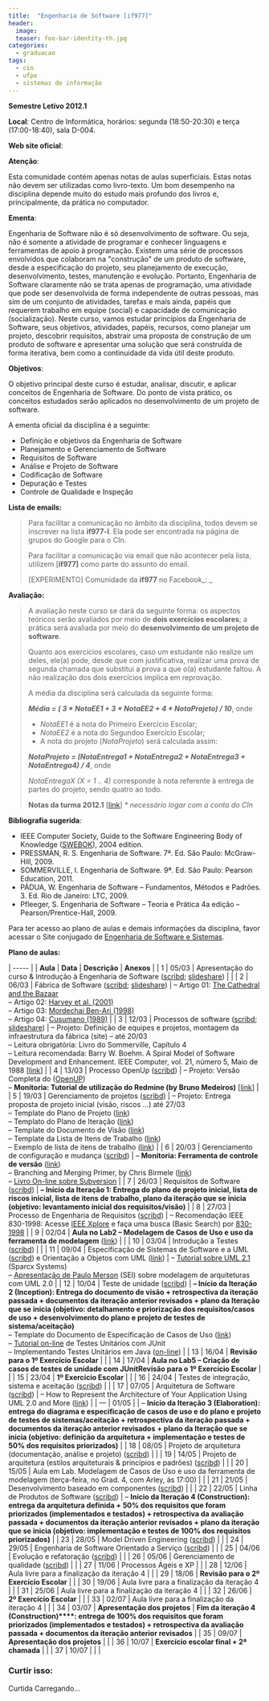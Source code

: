 ```yaml
---
title:  "Engenharia de Software [if977]"
header:
  image: 
  teaser: foo-bar-identity-th.jpg
categories: 
  - graduacao
tags:
  - cin
  - ufpe
  - sistemas de informação
---
```


**Semestre Letivo 2012.1**

**Local**: Centro de Informática, horários: segunda (18:50-20:30) e terça (17:00-18:40), sala D-004.

**Web site oficial**: 

**Atenção**:

Esta comunidade contém apenas notas de aulas superficiais. Estas notas não devem ser utilizadas como livro-texto. Um bom desempenho na disciplina depende muito do estudo mais profundo dos livros e, principalmente, da prática no computador.

**Ementa**:

Engenharia de Software não é só desenvolvimento de software. Ou seja, não é somente a atividade de programar e conhecer linguagens e ferramentas de apoio à programação. Existem uma série de processos envolvidos que colaboram na "construção" de um produto de software, desde a especificação do projeto, seu planejamento de execução, desenvolvimento, testes, manutenção e evolução. Portanto, Engenharia de Software claramente não se trata apenas de programação, uma atividade que pode ser desenvolvida de forma independente de outras pessoas, mas sim de um conjunto de atividades, tarefas e mais ainda, papéis que requerem trabalho em equipe (social) e capacidade de comunicação (socialização). Neste curso, vamos estudar princípios da Engenharia de Software, seus objetivos, atividades, papéis, recursos, como planejar um projeto, descobrir requisitos, abstrair uma proposta de construção de um produto de software e apresentar uma solução que será construída de forma iterativa, bem como a continuidade da vida útil deste produto.

**Objetivos**:

O objetivo principal deste curso é estudar, analisar, discutir, e aplicar conceitos de Engenharia de Software. Do ponto de vista prático, os conceitos estudados serão aplicados no desenvolvimento de um projeto de software.

A ementa oficial da disciplina é a seguinte:

* Definição e objetivos da Engenharia de Software
* Planejamento e Gerenciamento de Software
* Requisitos de Software
* Análise e Projeto de Software
* Codificação de Software
* Depuração e Testes
* Controle de Qualidade e Inspeção

**Lista de emails:**

> Para facilitar a comunicação no âmbito da disciplina, todos devem se inscrever na lista **if977-l**. Ela pode ser encontrada na página de grupos do Google para o CIn.
>
> Para facilitar a comunicação via email que não acontecer pela lista, utilizem [**if977]** como parte do assunto do email.
>
> [EXPERIMENTO] Comunidade da **if977** no Facebook_: _

**Avaliação:**

> A avaliação neste curso se dará da seguinte forma: os aspectos teóricos serão avaliados por meio de **dois exercícios escolares**; a prática será avaliada por meio do **desenvolvimento de um projeto de software**.
>
> Quanto aos exercícios escolares, caso um estudante não realize um deles, ele(a) pode, desde que com justificativa, realizar uma prova de segunda chamada que substitui a prova a que o(a) estudante faltou. A não realização dos dois exercícios implica em reprovação.
>
> A média da disciplina será calculada da seguinte forma:
>
> _**Média = ( 3 * NotaEE1 + 3 * NotaEE2 + 4 * NotaProjeto) / 10**_, onde
>
> * _NotaEE1_ é a nota do Primeiro Exercício Escolar;
> * _NotaEE2_ é a nota do Segundoo Exercício Escolar;
> * A nota do projeto (_NotaProjeto_) será calculada assim:
>
> _**NotaProjeto = (NotaEntrega1 + NotaEntrega2 + NotaEntrega3 + NotaEntrega4) / 4**_, onde
>
> _NotaEntregaX (X = 1 .. 4)_ corresponde à nota referente à entrega de partes do projeto, sendo quatro ao todo.
>
> **Notas da turma 2012.1** [[link][1]] _* necessário logar com a conta do CIn_

**Bibliografia sugerida**:

* IEEE Computer Society, Guide to the Software Engineering Body of Knowledge ([SWEBOK][2]), 2004 edition.
* PRESSMAN, R. S. Engenharia de Software. 7ª. Ed. São Paulo: McGraw-Hill, 2009.
* SOMMERVILLE, I. Engenharia de Software. 9ª. Ed. São Paulo: Pearson Education, 2011.
* PÁDUA, W. Engenharia de Software – Fundamentos, Métodos e Padrões. 3. Ed. Rio de Janeiro: LTC, 2009.
* Pfleeger, S. Engenharia de Software – Teoria e Prática 4a edição – Pearson/Prentice-Hall, 2009.

Para ter acesso ao plano de aulas e demais informações da disciplina, favor acessar o Site conjugado de [Engenharia de Software e Sistemas][3].

**Plano de aulas:**

| ----- |
| **Aula** |  **Data** |  **Descrição** |  **Anexos** |
| 1 |  05/03 |  Apresentação do curso & Introdução à Engenharia de Software ([scribd][4]; [slideshare][5]) |   |
| 2 |  06/03 |  Fábrica de Software ([scribd][6]; [slideshare][7]) |  – Artigo 01: [ The Cathedral and the Bazaar][8]  
– Artigo 02: [Harvey et al. (2001)][9]  
– Artigo 03: [Mordechai Ben-Ari (1998)][10]  
– Artigo 04: [ Cusumano (1989)][11] |
| 3 |  12/03 |  Processos de software ([scribd][12]; [slideshare][13]) |  – Projeto: Definição de equipes e projetos, montagem da infraestrutura da fábrica (site) – até 20/03  
– Leitura obrigatória: Livro do Sommerville, Capítulo 4  
– Leitura recomendada: Barry W. Boehm. A Spiral Model of Software Development and Enhancement. IEEE Computer, vol. 21, número 5, Maio de 1988 [[link][14]] |
| 4 |  13/03 |  Processo OpenUp ([scribd][15]) |  – Projeto: Versão Completa do ([OpenUP][16])  
– **Monitoria: Tutorial de utilização do Redmine (by Bruno Medeiros)** [[link][17]] |
| 5 |  19/03 |  Gerenciamento de projetos ([scribd][18]) |  – Projeto: Entrega proposta de projeto inicial (visão, riscos …) até 27/03  
– Template do Plano de Projeto ([link][19])  
– Templato do Plano de Iteração ([link][20])  
– Template do Documento de Visão ([link][21])  
– Template da Lista de Itens de Trabalho ([link][22])  
– Exemplo de lista de itens de trabalho ([link][23]) |
| 6 |  20/03 |  Gerenciamento de configuração e mudança ([scribd][24]) |  – **Monitoria: Ferramenta de controle de versão** ([link][25])  
– Branching and Merging Primer, by Chris Birmele ([link][26])  
– [Livro On-line sobre Subversion][27] |
| 7 |  26/03 |  Requisitos de Software ([scribd][28]) |  **– Início da Iteração 1: Entrega do plano de projeto inicial, lista de riscos inicial, lista de itens de trabalho, plano da iteração que se inicia** **(objetivo: levantamento inicial dos requisitos/visão)** |
| 8 |  27/03 |  Processo de Engenharia de Requisitos ([scribd][29]) |  – Recomendação IEEE 830-1998: Acesse [IEEE Xplore][30] e faça uma busca (Basic Search) por [830-1998][31] |
| 9 |  02/04 |  **Aula no Lab2 – Modelagem de Casos de Uso e uso da ferramenta de modelagem** ([link][32]) |   |
| 10 |  03/04 |  Introdução a Testes ([scribd][33]) |   |
| 11 |  09/04 |  Especificação de Sistemas de Software e a UML ([scribd][34]) e Orientação a Objetos com UML ([link][35]) |  – [Tutorial sobre UML 2.1][36] (Sparcx Systems)  
– [Apresentação de Paulo Merson][37] (SEI) sobre modelagem de arquiteturas com UML 2.0 |
| 12 |  10/04 |  Teste de unidade ([scribd][38]) |  **– Início da Iteração 2 (Inception): Entrega do documento de visão + retrospectiva da iteração passada + documentos da iteração anterior revisados \+ plano da Iteração que se inicia (objetivo: detalhamento e priorização dos requisitos/casos de uso + desenvolvimento do plano e projeto de testes de sistema/aceitação)**  
– Template do Documento de Especificação de Casos de Uso ([link][39])  
– [Tutorial on-line][40] de Testes Unitários com JUnit  
– Implementando Testes Unitários em Java ([on-line][41]) |
| 13 |  16/04 |  **Revisão para o 1º Exercício Escolar** |   |
| 14 |  17/04 |  **Aula no Lab5 – Criação de casos de testes de unidade com JUnitRevisão para o 1º Exercício Escolar** |   |
| 15 |  23/04 |  **1º Exercício Escolar** |   |
| 16 |  24/04 |  Testes de integração, sistema e aceitação ([scribd][42]) |   |
| 17 |  07/05 |  Arquitetura de Software ([scribd][43]) |  – How to Represent the Architecture of Your Application Using UML 2.0 and More ([link][37]) |
| — |  01/05 |   |  – **Início da Iteração 3 (Elaboration): entrega do diagrama e especificação de casos de uso e do plano e projeto de testes de sistemas/aceitação + retrospectiva da iteração passada +** **documentos da iteração anterior revisados** **\+ plano da Iteração que se inicia (objetivo: definição da arquitetura + implementação e testes de 50% dos requisitos priorizados)** |
| 18 |  08/05 |  Projeto de arquitetura (documentação, análise e projeto) ([scribd][43]) |   |
| 19 |  14/05 |  Projeto de arquitetura (estilos arquiteturais & princípios e padrões) ([scribd][44]) |   |
| 20 |  15/05 |  Aula em Lab.  Modelagem de Casos de Uso e uso da ferramenta de modelagem (terça-feira, no Grad. 4, com Arley, às 17:00) |   |
| 21 |  21/05 |  Desenvolvimento baseado em componentes ([scribd][45]) |   |
| 22 |  22/05 |  Linha de Produtos de Software ([scribd][46]) |  – **Início da Iteração 4 (Construction): entrega da arquitetura definida + 50% dos requisitos que foram priorizados (implementados e testados) + retrospectiva da avaliação passada + documentos da iteração anterior revisados \+ plano da iteração que se inicia (objetivo: implementação e testes de 100% dos requisitos priorizados)** |
| 23 |  28/05 |  Model Driven Engineering ([scribd][47]) |   |
| 24 |  29/05 |  Engenharia de Software Orientado a Serviço ([scribd][48]) |   |
| 25 |  04/06 |  Evolução e refatoração ([scribd][49]) |   |
| 26 |  05/06 |  Gerenciamento de qualidade ([scribd][50]) |   |
| 27 |  11/06 |  Processos Ágeis e XP |   |
| 28 |  12/06 |  Aula livre para a finalização da iteração 4 |   |
| 29 |  18/06 |  **Revisão para o 2º Exercício Escolar** |   |
| 30 |  19/06 |  Aula livre para a finalização da iteração 4 |   |
| 31 |  25/06 |  Aula livre para a finalização da iteração 4 |   |
| 32 |  26/06 |  **2º Exercício Escolar** |   |
| 33 |  02/07 |  Aula livre para a finalização da iteração 4 |   |
| 34 |  03/07 |  **Apresentação dos projetos** |  **Fim da iteração 4 (Construction)****: entrega de 100% dos requisitos que foram priorizados (implementados e testados) + retrospectiva da avaliação passada + documentos da iteração anterior revisados** |
| 35 |  09/07 |  **Apresentação dos projetos** |   |
| 36 |  10/07 |  **Exercício escolar final + 2ª chamada** |   |
| 37 |  10/07 |   |   |

### Curtir isso:

Curtida Carregando...

[1]: https://docs.google.com/a/cin.ufpe.br/spreadsheet/pub?key=0Aht1VZoj3lGudE1NaTg0S3R4QTQxNFBMYzJ4MVBBYnc&output=html
[2]: http://www.computer.org/portal/web/swebok
[3]: https://sites.google.com/a/cin.ufpe.br/if682/
[4]: http://www.scribd.com/doc/84003588/
[5]: http://www.slideshare.net/vinicius3w/uma-introduo-a-engenharia-de-software
[6]: http://www.scribd.com/doc/84166601
[7]: http://www.slideshare.net/vinicius3w/fbrica-de-software
[8]: http://catb.org/~esr/writings/cathedral-bazaar/cathedral-bazaar/
[9]: http://doi.ieeecomputersociety.org/10.1109/METRIC.2001.915539
[10]: http://cl.ly/Eme7
[11]: http://ieeexplore.ieee.org/xpls/abs_all.jsp?arnumber=1430446
[12]: http://www.scribd.com/doc/84987590
[13]: http://www.slideshare.net/vinicius3w/processos-de-software-11965909
[14]: http://dx.doi.org/10.1109/2.59
[15]: http://www.scribd.com/doc/85231286
[16]: http://epf.eclipse.org/wikis/openup/
[17]: http://prezi.com/nfdqvjfgytdb/redmine/
[18]: http://www.scribd.com/doc/85238175
[19]: https://sites.google.com/a/cin.ufpe.br/if682/artefatos/planoProjeto_tpl.dot?attredirects=0&d=1
[20]: https://sites.google.com/a/cin.ufpe.br/if682/artefatos/plano_iteracao_tpl.dot?attredirects=0&d=1
[21]: https://sites.google.com/a/cin.ufpe.br/if682/artefatos/visao_tpl.dot?attredirects=0&d=1
[22]: http://epf.eclipse.org/wikis/openup/core.mgmt.common.extend_supp/guidances/templates/resources/work_items_list_tpl.xls
[23]: http://epf.eclipse.org/wikis/openup/core.mgmt.common.extend_supp/guidances/examples/resources/ex_work_items_list.xls
[24]: http://www.scribd.com/doc/86103554
[25]: http://cl.ly/FJcv
[26]: http://msdn.microsoft.com/en-us/library/aa730834(v=vs.80).aspx
[27]: http://svnbook.red-bean.com/en/1.0/index.html
[28]: http://www.scribd.com/doc/86703759
[29]: http://www.scribd.com/doc/86938535
[30]: http://ieeexplore.ieee.org/
[31]: http://ieeexplore.ieee.org/xpl/articleDetails.jsp?tp=&arnumber=720574&contentType=Standards&searchField%3DSearch_All%26queryText%3D830-1998
[32]: http://cl.ly/FSM6
[33]: http://www.scribd.com/doc/87651752
[34]: http://www.scribd.com/doc/88609629
[35]: http://cl.ly/Fimo
[36]: http://sparxsystems.com.au/resources/uml2_tutorial/
[37]: http://cl.ly/FgdJ
[38]: http://www.scribd.com/doc/88765192
[39]: https://sites.google.com/a/cin.ufpe.br/if682/artefatos/casoUso_especificacao_tpl.dot?attredirects=0&d=1
[40]: http://siep.ifpe.edu.br/anderson/blog/?page_id=976
[41]: http://www.i2p.com.br/ricardo/junit.pdf
[42]: http://www.scribd.com/doc/92734870
[43]: http://www.scribd.com/doc/92735251
[44]: http://pt.scribd.com/doc/93526848
[45]: http://pt.scribd.com/doc/94328087
[46]: http://pt.scribd.com/doc/94449505
[47]: http://pt.scribd.com/doc/95070091
[48]: http://pt.scribd.com/doc/95137102
[49]: http://pt.scribd.com/doc/95890218
[50]: http://pt.scribd.com/doc/95893748
